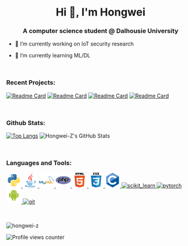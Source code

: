 <h1 align="center">Hi 👋, I'm Hongwei</h1>
<h3 align="center">A computer science student @ Dalhousie University</h3>

- 🔭 I’m currently working on IoT security research

- 🌱 I’m currently learning ML/DL

[//]: <> (- 👯 I’m looking to collaborate on **0**)

[//]: <> (- 🤝 I’m looking for help with **0**)

[//]: <> (- 👨‍💻 All of my projects are available at )

[//]: <> (- 📫 How to reach me **zhw@dal.ca**)

<br/>  

### Recent Projects:  
[![Readme Card](https://github-readme-stats.vercel.app/api/pin/?username=Hongwei-Z&repo=SC-MLIDS&theme=maroongold)](https://github.com/Hongwei-Z/SC-MLIDS)
[![Readme Card](https://github-readme-stats.vercel.app/api/pin/?username=Hongwei-Z&repo=FishingNetTopology&theme=maroongold)](https://github.com/Hongwei-Z/FishingNetTopology)
[![Readme Card](https://github-readme-stats.vercel.app/api/pin/?username=Hongwei-Z&repo=Federated-Random-Forest&theme=maroongold)](https://github.com/Hongwei-Z/Federated-Random-Forest)
[![Readme Card](https://github-readme-stats.vercel.app/api/pin/?username=Hongwei-Z&repo=SDN_FL_IoT_DDoS&theme=maroongold)](https://github.com/Hongwei-Z/SDN_FL_IoT_DDoS)

<br/> 

### Github Stats:  
[![Top Langs](https://github-readme-stats.vercel.app/api/top-langs/?username=Hongwei-Z&layout=donut&theme=codeSTACKr)](https://github.com/anuraghazra/github-readme-stats)
![Hongwei-Z's GitHub Stats](https://github-readme-stats.vercel.app/api?username=Hongwei-Z&theme=codeSTACKr&show_icons=true&&rank_icon=github)

<br/>   

<h3 align="left">Languages and Tools:</h3>
<p align="left"> 
  <a href="https://www.python.org" target="_blank" rel="noreferrer"> <img src="https://raw.githubusercontent.com/devicons/devicon/master/icons/python/python-original.svg" alt="python" width="40" height="40"/> </a> 
  <a href="https://www.java.com" target="_blank" rel="noreferrer"> <img src="https://raw.githubusercontent.com/devicons/devicon/master/icons/java/java-original.svg" alt="java" width="40" height="40"/> </a>
  <a href="https://www.mysql.com/" target="_blank" rel="noreferrer"> <img src="https://raw.githubusercontent.com/devicons/devicon/master/icons/mysql/mysql-original-wordmark.svg" alt="mysql" width="40" height="40"/> </a>
  <a href="https://www.php.net" target="_blank" rel="noreferrer"> <img src="https://raw.githubusercontent.com/devicons/devicon/master/icons/php/php-original.svg" alt="php" width="40" height="40"/> </a>
  <a href="https://www.w3.org/html/" target="_blank" rel="noreferrer"> <img src="https://raw.githubusercontent.com/devicons/devicon/master/icons/html5/html5-original-wordmark.svg" alt="html5" width="40" height="40"/> </a> 
  <a href="https://www.w3schools.com/css/" target="_blank" rel="noreferrer"> <img src="https://raw.githubusercontent.com/devicons/devicon/master/icons/css3/css3-original-wordmark.svg" alt="css3" width="40" height="40"/> </a> 
  <a href="https://www.cprogramming.com/" target="_blank" rel="noreferrer"> <img src="https://raw.githubusercontent.com/devicons/devicon/master/icons/c/c-original.svg" alt="c" width="40" height="40"/> </a>
   <a href="https://scikit-learn.org/" target="_blank" rel="noreferrer"> <img src="https://upload.wikimedia.org/wikipedia/commons/0/05/Scikit_learn_logo_small.svg" alt="scikit_learn" width="40" height="40"/> </a>
  <a href="https://pytorch.org/" target="_blank" rel="noreferrer"> <img src="https://www.vectorlogo.zone/logos/pytorch/pytorch-icon.svg" alt="pytorch" width="40" height="40"/> </a>
  <a href="https://developer.android.com" target="_blank" rel="noreferrer"> <img src="https://raw.githubusercontent.com/devicons/devicon/master/icons/android/android-original-wordmark.svg" alt="android" width="40" height="40"/> </a>  
  <a href="https://git-scm.com/" target="_blank" rel="noreferrer"> <img src="https://www.vectorlogo.zone/logos/git-scm/git-scm-icon.svg" alt="git" width="40" height="40"/> </a>
   
</p>

<br/>  

<p><img align="center" src="https://github-readme-streak-stats.herokuapp.com/?user=hongwei-z&" alt="hongwei-z" /></p>

![Profile views counter](https://komarev.com/ghpvc/?username=Hongwei-Z&&style=flat-square)  
